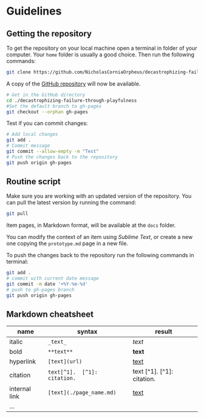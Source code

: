 # Guidelines

## Getting the repository

To get the repository on your local machine open a terminal in  folder of your computer. Your ``home`` folder is usually a good choice. Then run the following commands:

```bash
git clone https://github.com/NicholasCorniaOrpheus/decastrophizing-failure-through-playfulness.git
```
A copy of the [GitHub repository](https://github.com/NicholasCorniaOrpheus/decastrophizing-failure-through-playfulness) will now be available.

```bash
# Get in the GitHub directory
cd ./decastrophizing-failure-through-playfulness
#Set the default branch to gh-pages
git checkout --orphan gh-pages
```

Test if you can commit changes:

```bash
# Add local changes
git add .
# Commit message
git commit --allow-empty -m "Test"
# Push the changes back to the repository
git push origin gh-pages
```

## Routine script

Make sure you are working with an updated version of the repository. You can pull the latest version by running the command:

```bash
git pull
```

Item pages, in Markdown format, will be available at the ``docs`` folder.

You can modify the context of an item using _Sublime Text_, or create a new one copying the ``prototype.md`` page in a new file.

To push the changes back to the repository run the following commands in terminal:

```bash
git add .
# commit with current date message
git commit -m date '+%Y-%m-%d'
# push to gh-pages branch
git push origin gh-pages
```

## Markdown cheatsheet

| name          | syntax                         | result                      |
| ------------- | ------------------------------ | --------------------------- |
| italic        | ``_text_``                     | _text_                      |
| bold          | ``**text**``                   | **text**                    |
| hyperlink     | ``[text](url)``                | [text](url)                 |
| citation      | ``text[^1].  [^1]: citation.`` | text [^1].  [^1]: citation. |
| internal link | ``[text](./page_name.md)``     | [text](./page.md)           |
| ...           |                                |                             |
